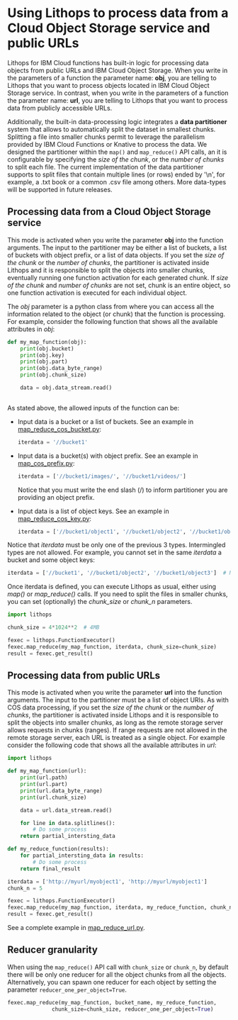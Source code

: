 # Using Lithops to process data from a Cloud Object Storage service and public URLs

Lithops for IBM Cloud functions has built-in logic for processing data objects from public URLs and IBM Cloud Object Storage. When you write in the parameters of a function the parameter name: **obj**, you are telling to Lithops that you want to process objects located in IBM Cloud Object Storage service. In contrast, when you write in the parameters of a function the parameter name: **url**, you are telling to Lithops that you want to process data from publicly accessible URLs. 

Additionally, the built-in data-processing logic integrates a **data partitioner** system that allows to automatically split the dataset in smallest chunks. Splitting a file into smaller chunks permit to leverage the parallelism provided by IBM Cloud Functions or Knative to process the data. We designed the partitioner within the `map()` and `map_reduce()` API calls, an it is configurable by specifying the *size of the chunk*, or the *number of chunks* to split each file. The current implementation of the data partitioner supports to split files that contain multiple lines (or rows) ended by '\n', for example, a .txt book or a common .csv file among others. More data-types will be supported in future releases.


## Processing data from a Cloud Object Storage service
This mode is activated when you write the parameter **obj** into the function arguments. The input to the partitioner may be either a list of buckets, a list of buckets with object prefix, or a list of data objects. If you set the *size of the chunk* or the *number of chunks*, the partitioner is activated inside Lithops and it is responsible to split the objects into smaller chunks, eventually running one function activation for each generated chunk. If *size of the chunk* and *number of chunks* are not set, chunk is an entire object, so one function activation is executed for each individual object.

The *obj* parameter is a python class from where you can access all the information related to the object (or chunk) that the function is processing. For example, consider the following function that shows all the available attributes in *obj*:


```python
def my_map_function(obj):
    print(obj.bucket)
    print(obj.key)
    print(obj.part)
    print(obj.data_byte_range)
    print(obj.chunk_size)

    data = obj.data_stream.read()
    
```

As stated above, the allowed inputs of the function can be:

- Input data is a bucket or a list of buckets. See an example in [map_reduce_cos_bucket.py](../examples/map_reduce_cos_bucket.py):
    ```python
    iterdata = '//bucket1'
    ```

-  Input data is a bucket(s) with object prefix. See an example in [map_cos_prefix.py](../examples/map_cos_prefix.py):
    ```python
    iterdata = ['//bucket1/images/', '//bucket1/videos/']
    ```
    Notice that you must write the end slash (/) to inform partitioner you are providing an object prefix.

- Input data is a list of object keys. See an example in [map_reduce_cos_key.py](../examples/map_reduce_cos_key.py):
    ```python
    iterdata = ['//bucket1/object1', '//bucket1/object2', '//bucket1/object3'] 
    ```
    
Notice that *iterdata* must be only one of the previous 3 types. Intermingled types are not allowed. For example, you cannot set in the same *iterdata* a bucket and some object keys:

```python
iterdata = ['//bucket1', '//bucket1/object2', '//bucket1/object3']  # Not allowed
```

Once iterdata is defined, you can execute Lithops as usual, either using *map()* or *map_reduce()* calls. If you need to split the files in smaller chunks, you can set (optionally) the *chunk_size* or *chunk_n* parameters.

```python
import lithops

chunk_size = 4*1024**2  # 4MB

fexec = lithops.FunctionExecutor()
fexec.map_reduce(my_map_function, iterdata, chunk_size=chunk_size)
result = fexec.get_result()
```

## Processing data from public URLs
This mode is activated when you write the parameter **url** into the function arguments. The input to the partitioner must be a list of object URls. As with COS data processing, if you set the *size of the chunk* or the *number of chunks*, the partitioner is activated inside Lithops and it is responsible to split the objects into smaller chunks, as long as the remote storage server allows requests in chunks (ranges). If range requests are not allowed in the remote storage server, each URL is treated as a single object. For example consider the following code that shows all the available attributes in *url*:

```python
import lithops

def my_map_function(url):
    print(url.path)
    print(url.part)
    print(url.data_byte_range)
    print(url.chunk_size)

    data = url.data_stream.read()

    for line in data.splitlines():
        # Do some process
    return partial_intersting_data

def my_reduce_function(results):
    for partial_intersting_data in results:
        # Do some process
    return final_result

iterdata = ['http://myurl/myobject1', 'http://myurl/myobject1'] 
chunk_n = 5

fexec = lithops.FunctionExecutor()
fexec.map_reduce(my_map_function, iterdata, my_reduce_function, chunk_n=chunk_n)
result = fexec.get_result()
```

See a complete example in [map_reduce_url.py](../examples/map_reduce_url.py).


## Reducer granularity            
When using the `map_reduce()` API call with `chunk_size` or `chunk_n`, by default there will be only one reducer for all the object chunks from all the objects. Alternatively, you can spawn one reducer for each object by setting the parameter `reducer_one_per_object=True`.

```python
fexec.map_reduce(my_map_function, bucket_name, my_reduce_function, 
              chunk_size=chunk_size, reducer_one_per_object=True)
```
